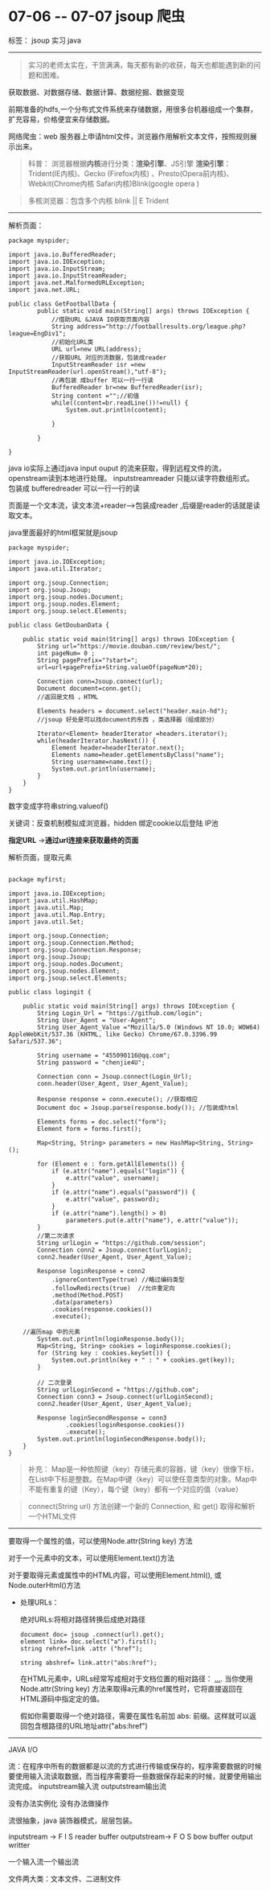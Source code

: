 # 07-06 -- 07-07 jsoup 爬虫

标签： jsoup 实习 java

---

>实习的老师太实在，干货满满，每天都有新的收获，每天也都能遇到新的问题和困难。

获取数据、对数据存储、数据计算、数据挖掘、数据变现

前期准备的hdfs,一个分布式文件系统来存储数据，用很多台机器组成一个集群，扩充容易，价格便宜来存储数据。

网络爬虫：web 服务器上申请html文件，浏览器作用解析文本文件，按照规则展示出来。

> 科普：
    浏览器根据**内核**进行分类：**渲染引擎**、JS引擎
**渲染引擎**：   
 Trident(IE内核)、Gecko (Firefox内核) 、Presto(Opera前内核)、Webkit(Chrome内核 Safari内核)Blink(google opera )
 

> 多核浏览器：包含多个内核 <i class="icon-bolt" ></i>  blink  ||   E Trident

--------------
解析页面：
```
package myspider;

import java.io.BufferedReader;
import java.io.IOException;
import java.io.InputStream;
import java.io.InputStreamReader;
import java.net.MalformedURLException;
import java.net.URL;

public class GetFootballData {
		public static void main(String[] args) throws IOException {
		    //借助URL &JAVA IO获取页面内容
			String address="http://footballresults.org/league.php?league=EngDiv1";
			//初始化URL类
			URL url=new URL(address);
			//获取URL 对应的流数据，包装成reader
			InputStreamReader isr =new InputStreamReader(url.openStream(),"utf-8");
			//再包装 成buffer 可以一行一行读
			BufferedReader br=new BufferedReader(isr);
			String content ="";//初值
			while((content=br.readLine())!=null) {
				System.out.println(content);
				
			}
			
		}
		
}
```
java io实际上通过java input ouput 的流来获取，得到远程文件的流，openstream读到本地进行处理。
inputstreamreader 只能以读字符数组形式。
包装成 bufferedreader 可以一行一行的读

页面是一个文本流，读文本流+reader-->包装成reader ,后缀是reader的话就是读取文本。

java里面最好的html框架就是jsoup

```
package myspider;

import java.io.IOException;
import java.util.Iterator;

import org.jsoup.Connection;
import org.jsoup.Jsoup;
import org.jsoup.nodes.Document;
import org.jsoup.nodes.Element;
import org.jsoup.select.Elements;

public class GetDoubanData {
	
	public static void main(String[] args) throws IOException {
		String url="https://movie.douban.com/review/best/";
		int pageNum= 0 ;
		String pagePrefix="?start=";
		url=url+pagePrefix+String.valueOf(pageNum*20);
		
		Connection conn=Jsoup.connect(url);
		Document document=conn.get();
		//返回是文档 ，HTML 
		
		Elements headers = document.select("header.main-hd");
		//jsoup 好处是可以找document的东西 ，类选择器（组成部分）
		
		Iterator<Element> headerIterator =headers.iterator();
		while(headerIterator.hasNext()) {
			Element header=headerIterator.next();
			Elements name=header.getElementsByClass("name");
			String username=name.text();
			System.out.println(username);
		}
	}
}
```


数字变成字符串string.valueof()

关键词：反查机制模拟成浏览器，hidden 
        绑定cookie以后登陆
        IP池
        




**指定URL** ->**通过url连接来获取最终的页面**

解析页面，提取元素

```

package myfirst;

import java.io.IOException;
import java.util.HashMap;
import java.util.Map;
import java.util.Map.Entry;
import java.util.Set;

import org.jsoup.Connection;
import org.jsoup.Connection.Method;
import org.jsoup.Connection.Response;
import org.jsoup.Jsoup;
import org.jsoup.nodes.Document;
import org.jsoup.nodes.Element;
import org.jsoup.select.Elements;

public class logingit {

	public static void main(String[] args) throws IOException {
		String Login_Url = "https://github.com/login";
		String User_Agent = "User-Agent";
		String User_Agent_Value ="Mozilla/5.0 (Windows NT 10.0; WOW64) AppleWebKit/537.36 (KHTML, like Gecko) Chrome/67.0.3396.99 Safari/537.36";
		
		String username = "455090116@qq.com";
		String password = "chenjie4U";

		Connection conn = Jsoup.connect(Login_Url);
		conn.header(User_Agent, User_Agent_Value);
		
		Response response = conn.execute(); //获取相应
		Document doc = Jsoup.parse(response.body()); //包装成html
		
		Elements forms = doc.select("form");
		Element form = forms.first();

		Map<String, String> parameters = new HashMap<String, String>();
		
		for (Element e : form.getAllElements()) {
			if (e.attr("name").equals("login")) {
				e.attr("value", username);
			}
			if (e.attr("name").equals("password")) {
				e.attr("value", password);
			}
			if (e.attr("name").length() > 0)
				parameters.put(e.attr("name"), e.attr("value"));
		}
		//第二次请求
		String urlLogin = "https://github.com/session";
		Connection conn2 = Jsoup.connect(urlLogin);
		conn2.header(User_Agent, User_Agent_Value);
		
		Response loginResponse = conn2
			.ignoreContentType(true) //略过编码类型
			.followRedirects(true)  //允许重定向
			.method(Method.POST)
			.data(parameters)   
			.cookies(response.cookies())
			.execute();
			
	//遍历map 中的元素		
		System.out.println(loginResponse.body());
		Map<String, String> cookies = loginResponse.cookies();
		for (String key : cookies.keySet()) {
			System.out.println(key + " : " + cookies.get(key));
		}
		
		// 二次登录
		String urlLoginSecond = "https://github.com";
		Connection conn3 = Jsoup.connect(urlLoginSecond);
		conn2.header(User_Agent, User_Agent_Value);
		
		Response loginSecondResponse = conn3
				.cookies(loginResponse.cookies())
				.execute();
		System.out.println(loginSecondResponse.body());
	}
}

```

>补充：
>Map是一种依照键（key）存储元素的容器，键（key）很像下标，在List中下标是整数。在Map中键（key）可以使任意类型的对象。Map中不能有重复的键（Key），每个键（key）都有一个对应的值（value）

>connect(String url) 方法创建一个新的 Connection, 和 get() 取得和解析一个HTML文件

-------------------


要取得一个属性的值，可以使用Node.attr(String key) 方法

对于一个元素中的文本，可以使用Element.text()方法

对于要取得元素或属性中的HTML内容，可以使用Element.html(), 或 Node.outerHtml()方法

- 处理URLs：

  绝对URLs:将相对路径转换后成绝对路径
  ```
  document doc= jsoup .connect(url).get();
  element link= doc.select("a").first();
  string rehref=link .attr ("href");
  
  string abshref= link.attr("abs:href");
  ```
  在HTML元素中，URLs经常写成相对于文档位置的相对路径： <a href="/download">...</a>. 当你使用 Node.attr(String key) 方法来取得a元素的href属性时，它将直接返回在HTML源码中指定定的值。

    假如你需要取得一个绝对路径，需要在属性名前加 abs: 前缀。这样就可以返回包含根路径的URL地址attr("abs:href")



-------------------------
JAVA I/O


流：在程序中所有的数据都是以流的方式进行传输或保存的，程序需要数据的时候要使用输入流读取数据，而当程序需要将一些数据保存起来的时候，就要使用输出流完成。
inputstream输入流 outputstream输出流

没有办法实例化 没有办法做操作

流很抽象，java 装饰器模式，层层包装。

inputstream -> F I S reader buffer
outputstream-> F O S
bow buffer output writter

一个输入流一个输出流 

文件两大类：文本文件、二进制文件



